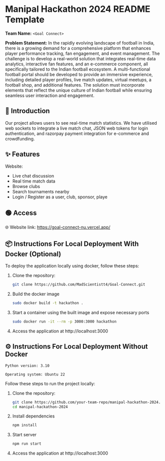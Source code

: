 # Manipal Hackathon 2024 README Template

**Team Name:** `<Goal Connect>`

**Problem Statement:** In the rapidly evolving landscape of football in India, there is a growing demand for a comprehensive platform that enhances player performance tracking, fan engagement, and event management. The challenge is to develop a real-world solution that integrates real-time data analytics, interactive fan features, and an e-commerce component, all specifically tailored to the Indian football ecosystem. A multi-functional football portal should be developed to provide an immersive experience, including detailed player profiles, live match updates, virtual meetups, a football shop, and additional features. The solution must incorporate elements that reflect the unique culture of Indian football while ensuring seamless user interaction and engagement.

## 📜 Introduction

Our project allows users to see real-time match statistics. We have utilised web sockets to integrate a live match chat, JSON web tokens for login authentication, and razorpay payment integration for e-commerce and crowdfunding.

## ✨ Features

Website:

- Live chat discussion
- Real time match data
- Browse clubs
- Search tournaments nearby
- Login / Register as a user, club, sponsor, playe

## 🟢 Access

🌐 Website link: https://goal-connect-nu.vercel.app/

## 📦 Instructions For Local Deployment With Docker (Optional)

To deploy the application locally using docker, follow these steps:

1. Clone the repository:

   ```bash
   git clone https://github.com/MadScientistt4/Goal-Connect.git
   ```

1. Build the docker image

   ```bash
   sudo docker build -t hackathon .
   ```

1. Start a container using the built image and expose necessary ports

   ```bash
   sudo docker run -it --rm -p 3000:3000 hackathon
   ```

1. Access the application at http://localhost:3000

## ⚙️ Instructions For Local Deployment Without Docker

```
Python version: 3.10

Operating system: Ubuntu 22
```

Follow these steps to run the project locally:

1. Clone the repository:

   ```bash
   git clone https://github.com/your-team-repo/manipal-hackathon-2024.git
   cd manipal-hackathon-2024
   ```

1. Install dependencies

   ```bash
   npm install
   ```

1. Start server

   ```bash
   npm run start
   ```

1. Access the application at http://localhost:3000
